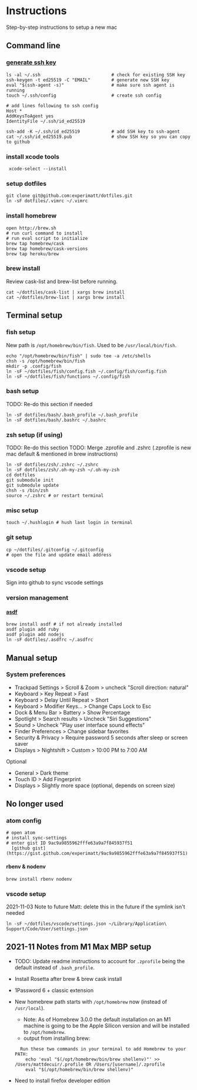 # Instructions

   Step-by-step instructions to setup a new mac

## Command line

### [generate ssh key](https://help.github.com/articles/generating-a-new-ssh-key-and-adding-it-to-the-ssh-agent/)
  ```
ls -al ~/.ssh                           # check for existing SSH key
ssh-keygen -t ed25519 -C "EMAIL"        # generate new SSH key
eval "$(ssh-agent -s)"                  # make sure ssh agent is running
touch ~/.ssh/config                     # create ssh config

# add lines following to ssh config
Host *
  AddKeysToAgent yes
  IdentityFile ~/.ssh/id_ed25519

ssh-add -K ~/.ssh/id_ed25519            # add SSH key to ssh-agent
cat ~/.ssh/id_ed25519.pub               # show SSH key so you can copy to github
  ```

### install xcode tools
```
 xcode-select --install
```

### setup dotfiles
```
git clone git@github.com:experimatt/dotfiles.git
ln -sF dotfiles/.vimrc ~/.vimrc
```

### install homebrew
```
open http://brew.sh
# run curl command to install
# run eval script to initialize
brew tap homebrew/cask
brew tap homebrew/cask-versions
brew tap heroku/brew
```

### brew install
Review cask-list and brew-list before running.

```
cat ~/dotfiles/cask-list | xargs brew install
cat ~/dotfiles/brew-list | xargs brew install
```

## Terminal setup

### fish setup
New path is `/opt/homebrew/bin/fish`. Used to be `/usr/local/bin/fish`.

```
echo "/opt/homebrew/bin/fish" | sudo tee -a /etc/shells
chsh -s /opt/homebrew/bin/fish
mkdir -p .config/fish
ln -sF ~/dotfiles/fish/config.fish ~/.config/fish/config.fish
ln -sF ~/dotfiles/fish/functions ~/.config/fish
```

### bash setup
TODO: Re-do this section if needed

```
ln -sF dotfiles/bash/.bash_profile ~/.bash_profile
ln -sF dotfiles/bash/.bashrc ~/.bashrc
```

### zsh setup (if using)
TODO: Re-do this section
TODO: Merge .zprofile and .zshrc (.zprofile is new mac default & mentioned in brew instructions)

```
ln -sF dotfiles/zsh/.zshrc ~/.zshrc
ln -sF dotfiles/zsh/.oh-my-zsh ~/.oh-my-zsh
cd dotfiles
git submodule init
git submodule update
chsh -s /bin/zsh
source ~/.zshrc # or restart terminal
```

### misc setup
```
touch ~/.hushlogin # hush last login in terminal
```

### git setup
```
cp ~/dotfiles/.gitconfig ~/.gitconfig
# open the file and update email address
```

### vscode setup
Sign into github to sync vscode settings

### version management

#### [asdf](https://asdf-vm.com/#/core-manage-asdf)
```
brew install asdf # if not already installed
asdf plugin add ruby
asdf plugin add nodejs
ln -sF dotfiles/.asdfrc ~/.asdfrc
```

## Manual setup

### System preferences

  * Trackpad Settings > Scroll & Zoom > uncheck "Scroll direction: natural"
  * Keyboard > Key Repeat > Fast
  * Keyboard > Delay Until Repeat > Short
  * Keyboard > Modifier Keys... > Change Caps Lock to Esc
  * Dock & Menu Bar > Battery > Show Percentage
  * Spotlight > Search results > Uncheck "Siri Suggestions"
  * Sound > Uncheck "Play user interface sound effects"
  * Finder Preferences > Change sidebar favorites
  * Security & Privacy > Require password 5 seconds after sleep or screen saver
  * Displays > Nightshift > Custom > 10:00 PM to 7:00 AM

  Optional
  * General > Dark theme
  * Touch ID > Add Fingerprint
  * Displays > Slightly more space (optional, depends on screen size)

## No longer used

### atom config
```
# open atom
# install sync-settings
# enter gist ID 9ac9a9855962fffe63a9a7f845937f51
  [github gist](https://gist.github.com/experimatt/9ac9a9855962fffe63a9a7f845937f51)
```

#### rbenv & nodenv
```
brew install rbenv nodenv
```

### vscode setup
2021-11-03 Note to future Matt: delete this in the future if the symlink isn't needed

```
ln -sF ~/dotfiles/vscode/settings.json ~/Library/Application\ Support/Code/User/settings.json
```

## 2021-11 Notes from M1 Max MBP setup
* TODO: Update readme instructions to account for `.zprofile` being the default instead of `.bash_profile`.
* Install Rosetta after brew & brew cask install
* 1Password 6 + classic extension
* New homebrew path starts with `/opt/homebrew` now (instead of `/usr/local`).
  - Note: As of Homebrew 3.0.0 the default installation on an M1 machine is going to be the Apple Silicon version and will be installed to `/opt/homebrew`.
  - output from installing brew:
  ```
    Run these two commands in your terminal to add Homebrew to your PATH:
      echo 'eval "$(/opt/homebrew/bin/brew shellenv)"' >> /Users/mattdecuir/.profile OR /Users/[username]/.zprofile
      eval "$(/opt/homebrew/bin/brew shellenv)"
  ```

* Need to install firefox developer edition